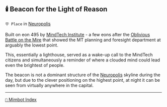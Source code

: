 ## 🕯️ Beacon for the Light of Reason

`🪧 Place` in [Neuropolis](<https://zeithalt.github.io/r/neuropolis.html>)

Built on eon 495 by [MindTech Institute](<https://zeithalt.github.io/r/mindtech_institute.html>) - a few eons after the [Oblivious Battle on the Mire](<https://alexeygorovoy.github.io/zeithalt/timeline/#eon-491---the-oblivious-battle-on-the-mire>) that showed the MT planning and foresight department at arguably the lowest point.

This, essentially a lighthouse, served as a wake-up call to the MindTech citizens and simultaneously a reminder of where a clouded mind could lead even the brightest of people.

The beacon is not a dominant structure of the [Neuropolis](<https://zeithalt.github.io/r/neuropolis.html>) skyline during the day, but due to the clever positioning on the highest point, at night it can be seen from virtually anywhere in the capital.

<!---
keywords:  neuropolis, lighthouse
aliases: 
-->
----------
[`📑` Mimbot Index](</index.md#2880>)